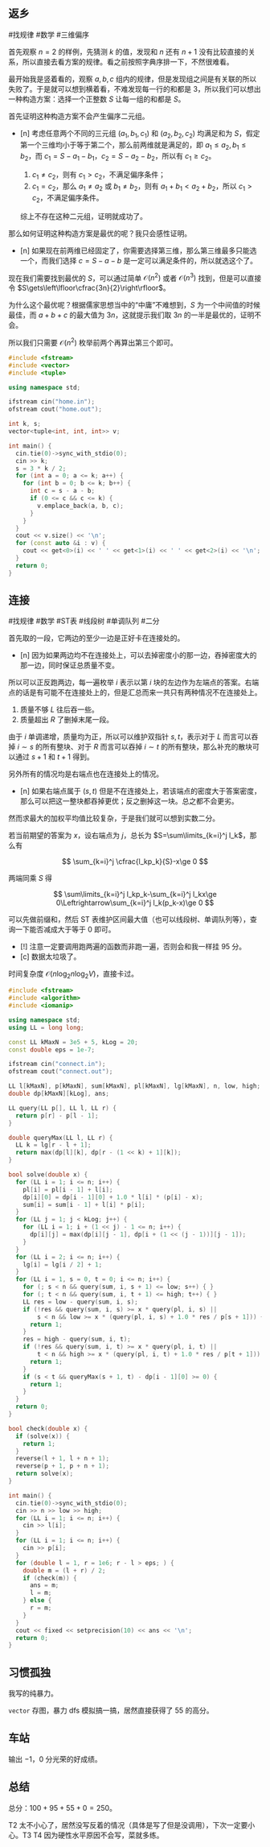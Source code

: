 ## 返乡

#找规律 #数学 #三维偏序 

首先观察 ${} n=2$ 的样例，先猜测 $k$ 的值，发现和 $n$ 还有 $n+1$ 没有比较直接的关系，所以直接去看方案的规律。看之前按照字典序排一下，不然很难看。

最开始我是竖着看的，观察 $a,b,c$ 组内的规律，但是发现组之间是有关联的所以失败了。于是就可以想到横着看，不难发现每一行的和都是 $3$，所以我们可以想出一种构造方案：选择一个正整数 $S$ 让每一组的和都是 $S$。

首先证明这种构造方案不会产生偏序二元组。

- [n] 考虑任意两个不同的三元组 $(a_1,b_1,c_1)$ 和 $(a_2,b_2,c_2)$ 均满足和为 $S$，假定第一个三维均小于等于第二个，那么前两维就是满足的，即 $a_1\le a_2,b_1\le b_2$，而 $c_1=S-a_1-b_1$，$c_2=S-a_2-b_2$，所以有 $c_1\ge c_2$。
      
    1. $c_1\ne c_2$，则有 $c_1>c_2$，不满足偏序条件；
    2. $c_1=c_2$，那么 $a_1\ne a_2$ 或 $b_1\ne b_2$，则有 $a_1+b_1<a_2+b_2$，所以 $c_1>c_2$，不满足偏序条件。
    
    综上不存在这种二元组，证明就成功了。

那么如何证明这种构造方案是最优的呢？我只会感性证明。

- [n] 如果现在前两维已经固定了，你需要选择第三维，那么第三维最多只能选一个，而我们选择 $c=S-a-b$ 是一定可以满足条件的，所以就选这个了。

现在我们需要找到最优的 $S$，可以通过简单 $\mathcal O(n^2)$ 或者 $\mathcal O(n^3)$ 找到，但是可以直接令 $S\gets\left\lfloor\cfrac{3n}{2}\right\rfloor$。

为什么这个最优呢？根据儒家思想当中的“中庸”不难想到，$S$ 为一个中间值的时候最佳，而 $a+b+c$ 的最大值为 $3n$，这就提示我们取 $3n$ 的一半是最优的，证明不会。

所以我们只需要 $\mathcal O(n^2)$ 枚举前两个再算出第三个即可。

```cpp
#include <fstream>
#include <vector>
#include <tuple>

using namespace std;

ifstream cin("home.in");
ofstream cout("home.out");

int k, s;
vector<tuple<int, int, int>> v; 

int main() {
  cin.tie(0)->sync_with_stdio(0);
  cin >> k;
  s = 3 * k / 2; 
  for (int a = 0; a <= k; a++) {
    for (int b = 0; b <= k; b++) {
      int c = s - a - b;
      if (0 <= c && c <= k) {
        v.emplace_back(a, b, c);
      }
    }
  }
  cout << v.size() << '\n';
  for (const auto &i : v) {
    cout << get<0>(i) << ' ' << get<1>(i) << ' ' << get<2>(i) << '\n';
  }
  return 0;
}
```

## 连接

#找规律 #数学 #ST表 #线段树 #单调队列 #二分 

首先取的一段，它两边的至少一边是正好卡在连接处的。

- [n] 因为如果两边均不在连接处上，可以去掉密度小的那一边，吞掉密度大的那一边，同时保证总质量不变。

所以可以正反跑两边，每一遍枚举 $i$ 表示以第 $i$ 块的左边作为左端点的答案。右端点的话是有可能不在连接处上的，但是汇总而来一共只有两种情况不在连接处上。

1. 质量不够 $L$ 往后吞一些。
2. 质量超出 $R$ 了删掉末尾一段。

由于 $i$ 单调递增，质量均为正，所以可以维护双指针 $s,t$，表示对于 $L$ 而言可以吞掉 $i\sim s$ 的所有整块、对于 $R$ 而言可以吞掉 $i\sim t$ 的所有整块，那么补充的散块可以通过 $s+1$ 和 $t+1$ 得到。

另外所有的情况均是右端点也在连接处上的情况。

- [n] 如果右端点属于 $(s,t)$ 但是不在连接处上，若该端点的密度大于答案密度，那么可以把这一整块都吞掉更优；反之删掉这一块。总之都不会更劣。

然而求最大的加权平均值比较复杂，于是我们就可以想到实数二分。

若当前期望的答案为 $x$，设右端点为 $j$，总长为 $S=\sum\limits_{k=i}^j l_k$，那么有

$$
\sum_{k=i}^j \cfrac{l_kp_k}{S}-x\ge 0
$$

两端同乘 $S$ 得

$$
\sum\limits_{k=i}^j l_kp_k-\sum_{k=i}^j l_kx\ge 0\Leftrightarrow\sum_{k=i}^j l_k(p_k-x)\ge 0
$$

可以先做前缀和，然后 ST 表维护区间最大值（也可以线段树、单调队列等），查询一下能否减成大于等于 $0$ 即可。

- [!] 注意一定要调用跑两遍的函数而非跑一遍，否则会和我一样挂 $95$ 分。
- [c] 数据太垃圾了。

时间复杂度 $\mathcal O(n\log_2 n\log_2 V)$，直接卡过。

```cpp
#include <fstream>
#include <algorithm>
#include <iomanip>

using namespace std;
using LL = long long;

const LL kMaxN = 3e5 + 5, kLog = 20;
const double eps = 1e-7;

ifstream cin("connect.in");
ofstream cout("connect.out");

LL l[kMaxN], p[kMaxN], sum[kMaxN], pl[kMaxN], lg[kMaxN], n, low, high;
double dp[kMaxN][kLog], ans;

LL query(LL p[], LL l, LL r) {
  return p[r] - p[l - 1];
}

double queryMax(LL l, LL r) {
  LL k = lg[r - l + 1];
  return max(dp[l][k], dp[r - (1 << k) + 1][k]);
}

bool solve(double x) {
  for (LL i = 1; i <= n; i++) {
    pl[i] = pl[i - 1] + l[i];
    dp[i][0] = dp[i - 1][0] + 1.0 * l[i] * (p[i] - x);
    sum[i] = sum[i - 1] + l[i] * p[i];
  }
  for (LL j = 1; j < kLog; j++) {
    for (LL i = 1; i + (1 << j) - 1 <= n; i++) {
      dp[i][j] = max(dp[i][j - 1], dp[i + (1 << (j - 1))][j - 1]);
    }
  }
  for (LL i = 2; i <= n; i++) {
    lg[i] = lg[i / 2] + 1;
  }
  for (LL i = 1, s = 0, t = 0; i <= n; i++) {
    for (; s < n && query(sum, i, s + 1) <= low; s++) { }
    for (; t < n && query(sum, i, t + 1) <= high; t++) { }
    LL res = low - query(sum, i, s);
    if (!res && query(sum, i, s) >= x * query(pl, i, s) || 
        s < n && low >= x * (query(pl, i, s) + 1.0 * res / p[s + 1])) {
      return 1;
    }
    res = high - query(sum, i, t);
    if (!res && query(sum, i, t) >= x * query(pl, i, t) ||
        t < n && high >= x * (query(pl, i, t) + 1.0 * res / p[t + 1])) {
      return 1;
    }
    if (s < t && queryMax(s + 1, t) - dp[i - 1][0] >= 0) {
      return 1;
    }
  }
  return 0;
}

bool check(double x) {
  if (solve(x)) {
    return 1;
  }
  reverse(l + 1, l + n + 1);
  reverse(p + 1, p + n + 1);
  return solve(x);
}

int main() {
  cin.tie(0)->sync_with_stdio(0);
  cin >> n >> low >> high;
  for (LL i = 1; i <= n; i++) {
    cin >> l[i];
  }
  for (LL i = 1; i <= n; i++) {
    cin >> p[i];
  }
  for (double l = 1, r = 1e6; r - l > eps; ) {
    double m = (l + r) / 2;
    if (check(m)) {
      ans = m;
      l = m;
    } else {
      r = m;
    }
  }
  cout << fixed << setprecision(10) << ans << '\n';
  return 0;
}
```

## 习惯孤独

我写的纯暴力。

`vector` 存图，暴力 dfs 模拟搞一搞，居然直接获得了 $55$ 的高分。

## 车站

输出 $-1$，$0$ 分光荣的好成绩。

## 总结

总分：$100+95+55+0=250$。

T2 太不小心了，居然没写反着的情况（具体是写了但是没调用），下次一定要小心。T3 T4 因为硬性水平原因不会写，菜就多练。